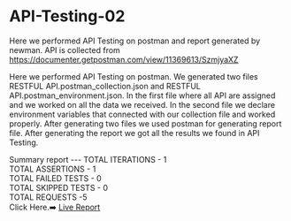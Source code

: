 # API-Testing-02

Here we performed API Testing on postman and report generated by newman. API is collected from https://documenter.getpostman.com/view/11369613/SzmjyaXZ

Here we performed API Testing on postman. We generated two files RESTFUL API.postman_collection.json and RESTFUL API.postman_environment.json. In the first file where all API are assigned and we worked on all the data we received.  In the second file we declare environment variables that connected with our collection file and worked properly. After generating two files we used postman for generating report file. After generating the report we got all the results we found in API Testing.

Summary report ---
TOTAL ITERATIONS - 1   
TOTAL ASSERTIONS - 1   
TOTAL FAILED TESTS - 0  
 TOTAL SKIPPED TESTS - 0   
TOTAL REQUESTS -5   
 Click Here.➡️
[Live Report](https://sabbir72.github.io/API-Testing-02/)
